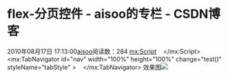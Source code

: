 # flex-分页控件 - aisoo的专栏 - CSDN博客
2010年08月17日 17:13:00[aisoo](https://me.csdn.net/aisoo)阅读数：284
<mx:Script>
   <![CDATA[
    import mx.controls.Alert;
    private var enuName:EnuName = new EnuName();
    private var enuUsed:EnuUsed = new EnuUsed();
    private var enuValue:EnuValue = new EnuValue(); 
    private function init():void{    
     nav.addChild(enuName);
     nav.addChild(enuUsed);
     nav.addChild(enuValue); 
    }   
    private function test():void{
     if(nav.selectedIndex==1){
      enuUsed.init();
     }else if(nav.selectedIndex==2){
      enuValue.init();
     }
    }   
   ]]>
</mx:Script>
   <mx:TabNavigator id="nav" width="100%" height="100%" change="test()" styleName="tabStyle" > 
   </mx:TabNavigator>
效果图![](http://hiphotos.baidu.com/henvy/pic/item/b81560118069f74acb80c4f2.jpg)
